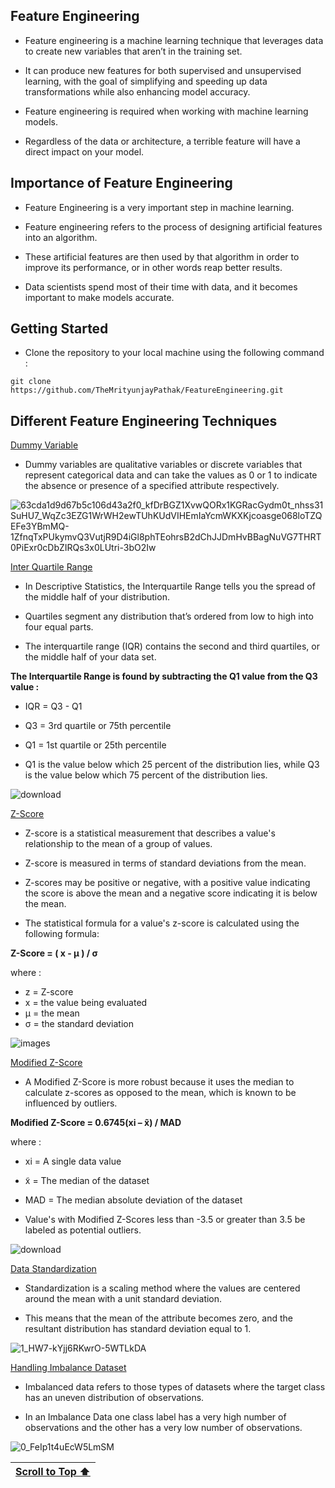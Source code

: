 ## Feature Engineering

- Feature engineering is a machine learning technique that leverages data to create new variables that aren’t in the training set.

- It can produce new features for both supervised and unsupervised learning, with the goal of simplifying and speeding up data transformations while also enhancing model accuracy. 

- Feature engineering is required when working with machine learning models. 

- Regardless of the data or architecture, a terrible feature will have a direct impact on your model.

## Importance of Feature Engineering

- Feature Engineering is a very important step in machine learning.

- Feature engineering refers to the process of designing artificial features into an algorithm.

- These artificial features are then used by that algorithm in order to improve its performance, or in other words reap better results.

- Data scientists spend most of their time with data, and it becomes important to make models accurate.

## Getting Started

- Clone the repository to your local machine using the following command :
```
git clone https://github.com/TheMrityunjayPathak/FeatureEngineering.git
```

## Different Feature Engineering Techniques

[Dummy Variable](https://www.kaggle.com/code/themrityunjaypathak/dummy-variable)

- Dummy variables are qualitative variables or discrete variables that represent categorical data and can take the values as 0 or 1 to indicate the absence or presence of a specified attribute respectively.

![63cda1d9d67b5c106d43a2f0_kfDrBGZ1XvwQORx1KGRacGydm0t_nhss31SuHU7_WqZc3EZG1WrWH2ewTUhKUdVIHEmIaYcmWKXKjcoasge068loTZQEFe3YBmMQ-1ZfnqTxPUkymvQ3VutjR9D4iGl8phTEohrsB2dChJJDmHvBBagNuVG7THRT0PiExr0cDbZIRQs3x0LUtri-3bO2Iw](https://github.com/TheMrityunjayPathak/FeatureEngineering/assets/123563634/f8260e2f-55a2-42f3-be8a-1e1807eb9625)

[Inter Quartile Range](https://www.kaggle.com/code/themrityunjaypathak/removing-outlier-from-data-using-iqr)

- In Descriptive Statistics, the Interquartile Range tells you the spread of the middle half of your distribution.

- Quartiles segment any distribution that’s ordered from low to high into four equal parts. 

- The interquartile range (IQR) contains the second and third quartiles, or the middle half of your data set.

**The Interquartile Range is found by subtracting the Q1 value from the Q3 value :**

- IQR = Q3 - Q1
- Q3 = 3rd quartile or 75th percentile
- Q1 = 1st quartile or 25th percentile

- Q1 is the value below which 25 percent of the distribution lies, while Q3 is the value below which 75 percent of the distribution lies.

![download](https://github.com/TheMrityunjayPathak/FeatureEngineering/assets/123563634/0932779c-e688-4db8-b983-1183dce7f01e)

[Z-Score](https://www.kaggle.com/code/themrityunjaypathak/removing-outlier-from-data-using-zscore)

- Z-score is a statistical measurement that describes a value's relationship to the mean of a group of values.

- Z-score is measured in terms of standard deviations from the mean.

- Z-scores may be positive or negative, with a positive value indicating the score is above the mean and a negative score indicating it is below the mean.

- The statistical formula for a value's z-score is calculated using the following formula:

**Z-Score = ( x - μ ) / σ**

where :

- z = Z-score
- x = the value being evaluated
- μ = the mean
- σ = the standard deviation

![images](https://github.com/TheMrityunjayPathak/FeatureEngineering/assets/123563634/41b2cc4e-dfa9-4cfd-a950-b59c3b3e612f)

[Modified Z-Score](https://www.kaggle.com/code/themrityunjaypathak/removing-outlier-from-data-using-modified-zscore)

- A Modified Z-Score is more robust because it uses the median to calculate z-scores as opposed to the mean, which is known to be influenced by outliers.

**Modified Z-Score = 0.6745(xi – x̃) / MAD**

where :

- xi = A single data value
- x̃ = The median of the dataset
- MAD = The median absolute deviation of the dataset

- Value's with Modified Z-Scores less than -3.5 or greater than 3.5 be labeled as potential outliers.

![download](https://github.com/TheMrityunjayPathak/FeatureEngineering/assets/123563634/c877fa09-b571-4a15-8e3f-16c08b728e2e)

[Data Standardization](https://www.kaggle.com/code/themrityunjaypathak/data-standardization)

- Standardization is a scaling method where the values are centered around the mean with a unit standard deviation.

- This means that the mean of the attribute becomes zero, and the resultant distribution has standard deviation equal to 1.

![1_HW7-kYjj6RKwrO-5WTLkDA](https://github.com/TheMrityunjayPathak/FeatureEngineering/assets/123563634/98fff578-e63b-43b1-ad77-508c2aec8f35)

[Handling Imbalance Dataset](https://www.kaggle.com/code/themrityunjaypathak/handling-imbalance-dataset)

- Imbalanced data refers to those types of datasets where the target class has an uneven distribution of observations.

- In an Imbalance Data one class label has a very high number of observations and the other has a very low number of observations.

![0_FeIp1t4uEcW5LmSM](https://github.com/TheMrityunjayPathak/FeatureEngineering/assets/123563634/7c226979-5f95-4371-9e67-53e619097837)

| [Scroll to Top ⬆️](#feature-engineering) |
|:---:|
